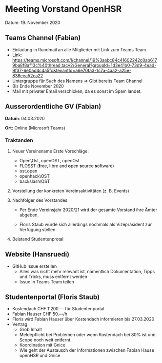 # Meeting Vorstand OpenHSR

Datum: 19. November 2020

## Teams Channel (Fabian)

- Einladung in Rundmail an alle Mitglieder mit Link zum Teams Team
- Link: https://teams.microsoft.com/l/channel/19%3aabc84c41602242c0ab6179ba8f8af13c%40thread.tacv2/General?groupId=1d3e41b0-73d9-4ead-9f37-6e0ad4c4a5fc&tenantId=a6e70fa3-1c7a-4aa2-a25e-836eea52ca22
- Untergruppe für Such des Namens => Gibt bereits Team Channel 
- Bis Ende November 2020
- Mail mit privater Email verschicken, da es sonst im Spam landet.

## Ausserordentliche GV (Fabian)

**Datum**: 04.03.2020 

**Ort:** Online (Microsoft Teams)

### Traktanden

1. Neuer Vereinsname
   Erste Vorschläge:

   - Open\Ost, openOST, openOst
   - FLOSST (**f**ree, **l**ibre and **o**pen **s**ource **s**oftware)
   - ost.open
   - openhack\OST
   - backslash\OST

2. Vorstellung der konkreten Vereinsaktivitäten (z. B. Events) 

3. Nachfolger des Vorstandes

   - Per Ende Vereinsjahr 2020/21 wird der gesamte Vorstand ihre Ämter abgeben.

   - Floris Staub würde sich allerdings nochmals als Vizepräsident zur Verfügung stellen

4. Beistand Studentenprotal

## Website (Hansruedi)

- GitHub Issue erstellen
  - Alles was nicht mehr relevant ist, namentlich Dokumentation, Tipps und Tricks,  muss entfernt werden
  - Issue in Teams Team teilen

## Studentenportal (Floris Staub)

- Kostendach CHF 1'200.— für Studentenportal
- Fabian Hauser CHF 50.—/h 
- Floris wird Fabian Hauser über Kostendach informieren bis 27.03.2020
- Vertrag
  - Grob Inhalt
  - Meldepflicht bei Problemen oder wenn Kostendach bei 80% ist und Scope noch weit entfernt. 
  - Koordination mit Gnice
  - Wie geht der Austausch der Informationen zwischen Fabian Hause openHSR und Gnice





